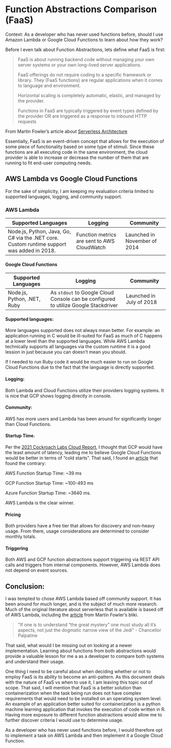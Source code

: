 # Function Abstractions Comparison (FaaS)

Context: As a developer who has never used functions before, should I use Amazon Lambda or Google Cloud Functions to learn about how they work?

Before I even talk about Function Abstractions, lets define what FaaS is first:

> FaaS is about running backend code without managing your own server systems or your own long-lived server applications.
>
> FaaS offerings do not require coding to a specific framework or library. They (FaaS functions) are regular applications when it comes to language and environment.
>
> Horizontal scaling is completely automatic, elastic, and managed by the provider.
>
> Functions in FaaS are typically triggered by event types defined by the provider OR are triggered as a response to inbound HTTP requests

 From Martin Fowler’s article about [Serverless Architecture](https://martinfowler.com/articles/serverless.html#unpacking-faas)

Essentially, FaaS is an event-driven concept that allows for the execution of some piece of functionality based on some type of stimuli. Since these functions are all executing code in the same environment, the cloud provider is able to increase or decrease the number of them that are running to fit end-user computing needs.

## AWS Lambda vs Google Cloud Functions

For the sake of simplicity, I am keeping my evaluation criteria limited to supported languages, logging, and community support.

### AWS Lambda

| Supported Languages                                          | Logging                                     | Community                    |
| ------------------------------------------------------------ | ------------------------------------------- | ---------------------------- |
| Node.js, Python, Java, Go, C# via the .NET core. Custom runtime support was added in 2018. | Function metrics are sent to AWS CloudWatch | Launched in November of 2014 |



#### Google Cloud Functions

| **Supported Languages**     | **Logging**                                                  | **Community**            |
| --------------------------- | ------------------------------------------------------------ | ------------------------ |
| Node.js, Python, .NET, Ruby | As `stdout` to Google Cloud Console can be configured to utilize Google Stackdriver | Launched in July of 2018 |



#### Supported languages:

More languages supported does not always mean better. For example: an application running in C would be ill-suited for FaaS as much of C happens at a lower level than the supported languages. While AWS Lambda technically supports all languages via the custom runtime it is a good lession in just because you can doesn’t mean you should.

If I needed to run Ruby code it would be much easier to run on Google Cloud Functions due to the fact that the language is directly supported.

#### Logging:

Both Lambda and Cloud Functions utilize their providers logging systems. It is nice that GCP shows logging directly in console.

#### Community:

AWS has more users and Lambda has been around for significantly longer than Cloud Functions. 

#### Startup Time.

Per the [2021 Cockroach Labs Cloud Report](https://resources.cockroachlabs.com/guides/2021-cloud-report),  I thought that GCP would have the least amount of latency, leading me to  believe Google Cloud Functions would be better in terms of “cold starts”. That said, I found an [article](https://www.simform.com/aws-lambda-vs-azure-functions-vs-google-functions/) that found the contrary:

AWS Function Startup Time: ~39 ms

GCP Function Startup Time: ~100-493 ms

Azure Function Startup Time: ~3640 ms.

AWS Lambda is the clear winner.

#### Pricing

Both providers have a free tier that allows for discovery and non-heavy usage. From there, usage considerations are determined to consider monthly totals. 

#### Triggering

Both AWS and GCP function abstractions support triggering via REST API calls and triggers from internal components. However, AWS Lambda does not depend on event sources.



## Conclusion:

I was tempted to chose AWS Lambda based off community support. It has been around for much longer, and is the subject of much more research. Much of the original literature about serverless that is available is based off of AWS Lambda, including the [article](https://martinfowler.com/articles/serverless.html#unpacking-faas) from Martin Fowler’s bliki.

> "If one is to understand “the great mystery” one must study all it’s aspects, not just the dogmatic narrow view of the Jedi” - Chancellor Palpatine 

That said, what would I be missing out on looking at a newer implementation. Learning about functions from both abstractions would provide a valuable lesson for me a as a developer to compare both systems and understand their usage.

One thing I need to be careful about when deciding whether or not to employ FaaS is its ability to become an anti-pattern. As this document deals with the nature of FaaS vs when to use it, I am leaving this topic out of scope. That said, I will mention that FaaS is a better solution than containerization when the task being run does not have complex requirements that would need to be installed on an operating system level. An example of an application better suited for containerization is a python machine learning application that invokes the execution of code written in R. Having more exposure to different function abstractions would allow me to further discover criteria I would use to determine usage.

As a developer who has never used functions before, I would therefore opt to implement a task on AWS Lambda and then implement it a Google Cloud Function. 